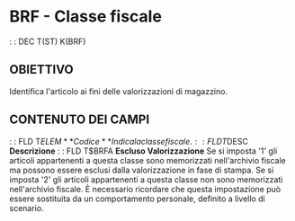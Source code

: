 # BRF - Classe fiscale
 :  : DEC T(ST) K(BRF)
## OBIETTIVO
Identifica l'articolo ai fini delle valorizzazioni di magazzino.
## CONTENUTO DEI CAMPI
 :  : FLD T$ELEM **Codice**
Indica la classe fiscale.
 :  : FLD T$DESC **Descrizione**
 :  : FLD T$BRFA **Escluso Valorizzazione**
Se si imposta '1' gli articoli appartenenti a questa classe sono memorizzati nell'archivio fiscale ma possono essere esclusi dalla valorizzazione in fase di stampa.
Se si imposta '2' gli articoli appartenenti a questa classe non sono memorizzati nell'archivio fiscale.
È necessario ricordare che questa impostazione può essere sostituita da un comportamento personale, definito a livello di scenario.
